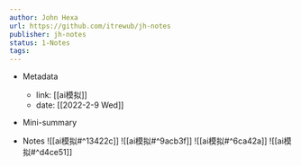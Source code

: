 ```yaml
---
author: John Hexa
url: https://github.com/itrewub/jh-notes
publisher: jh-notes
status: 1-Notes
tags: 
---
```

- Metadata
	- link: [[ai模拟]]
	- date: [[2022-2-9 Wed]]
- Mini-summary

- Notes
![[ai模拟#^13422c]]
![[ai模拟#^9acb3f]]
![[ai模拟#^6ca42a]]
![[ai模拟#^d4ce51]]